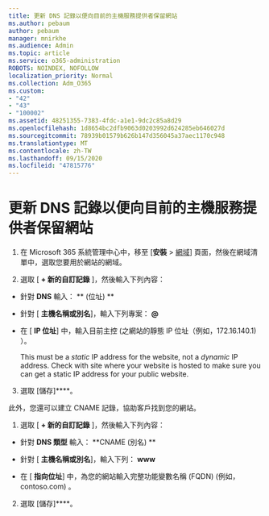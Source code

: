 ```yaml
---
title: 更新 DNS 記錄以便向目前的主機服務提供者保留網站
ms.author: pebaum
author: pebaum
manager: mnirkhe
ms.audience: Admin
ms.topic: article
ms.service: o365-administration
ROBOTS: NOINDEX, NOFOLLOW
localization_priority: Normal
ms.collection: Adm_O365
ms.custom:
- "42"
- "43"
- "100002"
ms.assetid: 48251355-7383-4fdc-a1e1-9dc2c85a8d29
ms.openlocfilehash: 1d8654bc2dfb9063d0203992d624285eb646027d
ms.sourcegitcommit: 78939b01579b626b147d356045a37aec1170c948
ms.translationtype: MT
ms.contentlocale: zh-TW
ms.lasthandoff: 09/15/2020
ms.locfileid: "47815776"
---
```

# <a name="update-dns-records-to-keep-your-website-with-your-current-hosting-provider"></a>更新 DNS 記錄以便向目前的主機服務提供者保留網站

1. 在 Microsoft 365 系統管理中心中，移至 [**安裝**  >  [網域](https://admin.microsoft.com/Adminportal#/Domains)] 頁面，然後在網域清單中，選取您要用於網站的網域。

2. 選取 [ **+ 新的自訂記錄** ]，然後輸入下列內容：

  - 針對 **DNS** 輸入： ** (位址) **

  - 針對 [ **主機名稱或別名**]，輸入下列專案： **@**

  - 在 [ **IP 位址**] 中，輸入目前主控 (之網站的靜態 IP 位址（例如，172.16.140.1) ）。

    This must be a  *static*  IP address for the website, not a  *dynamic*  IP address. Check with site where your website is hosted to make sure you can get a static IP address for your public website.

3. 選取 [儲存]****。

此外，您還可以建立 CNAME 記錄，協助客戶找到您的網站。
  
1. 選取 [ **+ 新的自訂記錄** ]，然後輸入下列內容：

  - 針對 **DNS 類型** 輸入： **CNAME (別名) **

  - 針對 [ **主機名稱或別名**]，輸入下列： **www**

  - 在 [ **指向位址**] 中，為您的網站輸入完整功能變數名稱 (FQDN)  (例如，contoso.com) 。

2. 選取 [儲存]****。
